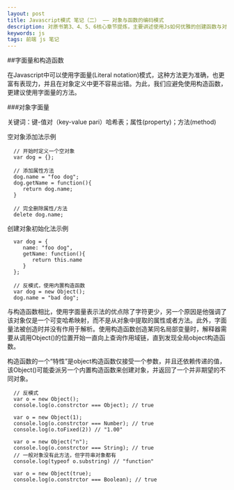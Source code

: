 ```yaml
---
layout: post
title: Javascript模式 笔记（二） —— 对象与函数的编码模式
description: 对原书第3、4、5、6核心章节提炼，主要讲述使用Js如何优雅的创建函数与对象
keywords: js 
tags: 前端 js 笔记
---
```


##字面量和构造函数

在Javascript中可以使用字面量(Literal notation)模式，这种方法更为准确，也更富有表现力，并且在对象定义中更不容易出错。为此，我们应避免使用构造函数，更建议使用字面量的方法。

###对象字面量

关键词：键\-值对（key-value pari）哈希表；属性(property)；方法(method)

空对象添加法示例

      // 开始时定义一个空对象
      var dog = {};
      
      // 添加属性方法
      dog.name = "foo dog";
      dog.getName = function(){
         return dog.name;
      }

      // 完全删除属性/方法
      delete dog.name;

创建对象初始化法示例

      var dog = {
         name: "foo dog",
         getName: function(){
            return this.name  
         }
      };

      // 反模式，使用内置构造函数
      var dog = new Object();
      dog.name = "bad dog";

与构造函数相比，使用字面量表示法的优点除了字符更少，另一个原因是他强调了该对象仅是一个可变哈希映射，而不是从对象中提取的属性或者方法。此外，字面量法被创造时并没有作用于解析。使用构造函数创造某同名局部变量时，解释器需要从调用Object()的位置开始一直向上查询作用域链，直到发现全局object构造函数。

构造函数的一个“特性”是object构造函数仅接受一个参数，并且还依赖传递的值，该Object()可能委派另一个内置构造函数来创建对象，并返回了一个并非期望的不同对象。

      // 反模式
      var o = new Object();
      console.log(o.constrctor === Object); // true
      
      var o = new Object(1);
      console.log(o.constrctor === Number); // true
      console.log(o.toFixed(2)) // "1.00"
      
      var o = new Object("n");
      console.log(o.constrctor === String); // true
      // 一般对象没有此方法，但字符串对象都有
      console.log(typeof o.substring) // "function"
      
      var o = new Object(true);
      console.log(o.constrctor === Boolean); // true





















